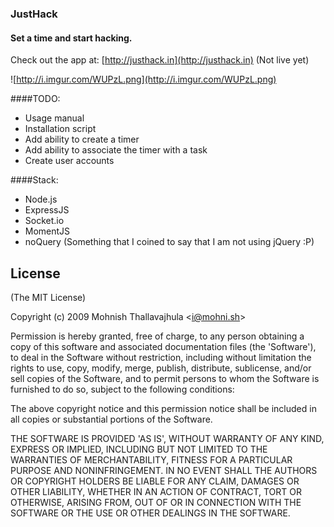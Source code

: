 ### JustHack

#### Set a time and start hacking.
Check out the app at: [http://justhack.in](http://justhack.in) (Not live yet)

![http://i.imgur.com/WUPzL.png](http://i.imgur.com/WUPzL.png)

####TODO:
- Usage manual
- Installation script
- Add ability to create a timer
- Add ability to associate the timer with a task
- Create user accounts

####Stack:
- Node.js
- ExpressJS
- Socket.io
- MomentJS
- noQuery (Something that I coined to say that I am not using jQuery :P)

## License 

(The MIT License)

Copyright (c) 2009 Mohnish Thallavajhula &lt;i@mohni.sh&gt;

Permission is hereby granted, free of charge, to any person obtaining
a copy of this software and associated documentation files (the
'Software'), to deal in the Software without restriction, including
without limitation the rights to use, copy, modify, merge, publish,
distribute, sublicense, and/or sell copies of the Software, and to
permit persons to whom the Software is furnished to do so, subject to
the following conditions:

The above copyright notice and this permission notice shall be
included in all copies or substantial portions of the Software.

THE SOFTWARE IS PROVIDED 'AS IS', WITHOUT WARRANTY OF ANY KIND,
EXPRESS OR IMPLIED, INCLUDING BUT NOT LIMITED TO THE WARRANTIES OF
MERCHANTABILITY, FITNESS FOR A PARTICULAR PURPOSE AND NONINFRINGEMENT.
IN NO EVENT SHALL THE AUTHORS OR COPYRIGHT HOLDERS BE LIABLE FOR ANY
CLAIM, DAMAGES OR OTHER LIABILITY, WHETHER IN AN ACTION OF CONTRACT,
TORT OR OTHERWISE, ARISING FROM, OUT OF OR IN CONNECTION WITH THE
SOFTWARE OR THE USE OR OTHER DEALINGS IN THE SOFTWARE.